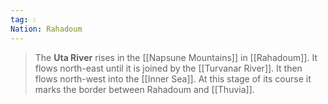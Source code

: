 ```yaml
---
tag: 💧
Nation: Rahadoum
---
```

> The **Uta River** rises in the [[Napsune Mountains]] in [[Rahadoum]]. It flows north-east until it is joined by the [[Turvanar River]]. 
> It then flows north-west into the [[Inner Sea]]. At this stage of its course it marks the border between Rahadoum and [[Thuvia]].










